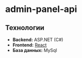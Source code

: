 # admin-panel-api



## Технологии

- **Backend:** ASP.NET (C#)
- **Frontend:** [React](https://github.com/equaerdist/react-wp)
- **База данных:** MySql


